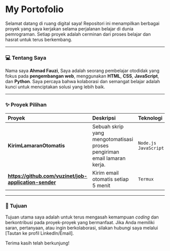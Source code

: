 # My Portofolio

Selamat datang di ruang digital saya! Repositori ini menampilkan berbagai proyek yang saya kerjakan selama perjalanan belajar di dunia pemrograman. Setiap proyek adalah cerminan dari proses belajar dan hasrat untuk terus berkembang.

---

### 💻 Tentang Saya

Nama saya **Ahmad Fauzi**, Saya adalah seorang pembelajar otodidak yang fokus pada **pengembangan web**, menggunakan **HTML**, **CSS**, **JavaScript**, dan **Python**. Saya percaya bahwa kolaborasi dan semangat belajar adalah kunci untuk menciptakan solusi yang lebih baik.

---

### ✨ Proyek Pilihan

| Proyek | Deskripsi | Teknologi |
| :--- | :--- | :--- |
| **KirimLamaranOtomatis** | Sebuah skrip yang mengotomatisasi proses pengiriman email lamaran kerja. | `Node.js` `JavaScript` |
| **https://github.com/vuzinet/job-application-sender** | Kirim email otomatis setiap 5 menit | `Termux` |

---

### 🚀 Tujuan

Tujuan utama saya adalah untuk terus mengasah kemampuan *coding* dan berkontribusi pada proyek-proyek yang bermanfaat. Jika Anda memiliki saran, pertanyaan, atau ingin berkolaborasi, silakan hubungi saya melalui [Tautan ke profil LinkedIn/Email].

Terima kasih telah berkunjung!
